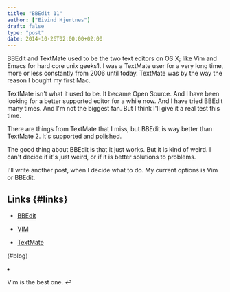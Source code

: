 ```yaml
---
title: "BBEdit 11"
author: ["Eivind Hjertnes"]
draft: false
type: "post"
date: 2014-10-26T02:00:00+02:00
---
```


BBEdit and TextMate used to be the two text editors on OS X; like Vim
and Emacs for hard core unix geeks1. I was a TextMate user for a very
long time, more or less constantly from 2006 until today. TextMate was
by the way the reason I bought my first Mac.

TextMate isn't what it used to be. It became Open Source. And I have
been looking for a better supported editor for a while now. And I have
tried BBEdit many times. And I'm not the biggest fan. But I think I'll
give it a real test this time.

There are things from TextMate that I miss, but BBEdit is way better
than TextMate 2. It's supported and polished.

The good thing about BBEdit is that it just works. But it is kind of
weird. I can't decide if it's just weird, or if it is better solutions
to problems.

I'll write another post, when I decide what to do. My current options is
Vim or BBEdit.


## Links {#links}

-   [BBEdit](http://www.barebones.com/products/bbedit/)

-   [VIM](http://www.vim.org)

-   [TextMate](http://macromates.com)

(#blog)

<div class="HTML">
  <div></div>

<li id="fn-0">

</div>

Vim is the best one. ↩
